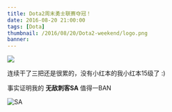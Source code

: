 ```yaml
---
title: Dota2周末勇士联赛夺冠！
date: 2016-08-20 21:00:00
tags: [Dota]
thumbnail: /2016/08/20/Dota2-weekend/logo.png
banner:
---
```


![](/2016/08/20/Dota2-weekend/pic.png)

连续干了三把还是很累的，没有小红本的我小红本15级了 :)

事实证明我的 **无敌刺客SA** 值得一BAN

<!--more-->

![SA](/2016/08/20/Dota2-weekend/sa.jpg)